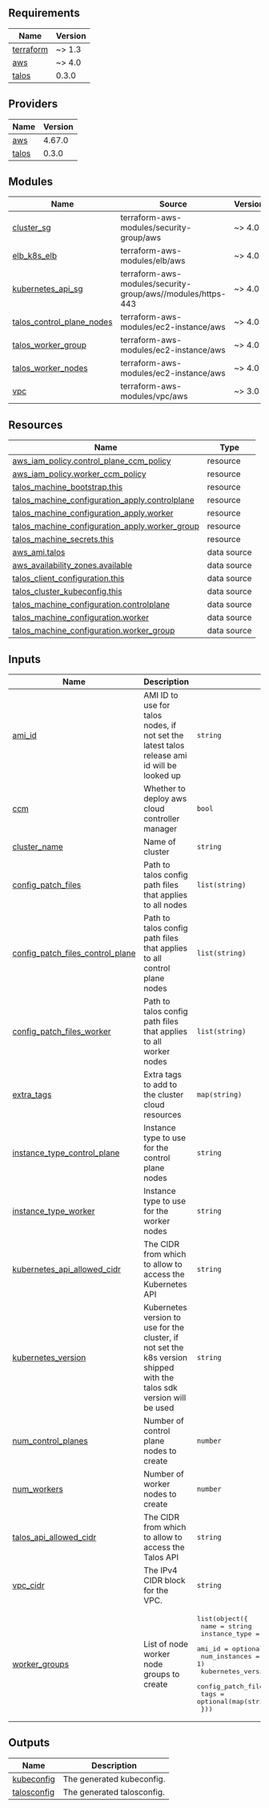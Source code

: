 <!-- BEGIN_TF_DOCS -->
## Requirements

| Name | Version |
|------|---------|
| <a name="requirement_terraform"></a> [terraform](#requirement\_terraform) | ~> 1.3 |
| <a name="requirement_aws"></a> [aws](#requirement\_aws) | ~> 4.0 |
| <a name="requirement_talos"></a> [talos](#requirement\_talos) | 0.3.0 |

## Providers

| Name | Version |
|------|---------|
| <a name="provider_aws"></a> [aws](#provider\_aws) | 4.67.0 |
| <a name="provider_talos"></a> [talos](#provider\_talos) | 0.3.0 |

## Modules

| Name | Source | Version |
|------|--------|---------|
| <a name="module_cluster_sg"></a> [cluster\_sg](#module\_cluster\_sg) | terraform-aws-modules/security-group/aws | ~> 4.0 |
| <a name="module_elb_k8s_elb"></a> [elb\_k8s\_elb](#module\_elb\_k8s\_elb) | terraform-aws-modules/elb/aws | ~> 4.0 |
| <a name="module_kubernetes_api_sg"></a> [kubernetes\_api\_sg](#module\_kubernetes\_api\_sg) | terraform-aws-modules/security-group/aws//modules/https-443 | ~> 4.0 |
| <a name="module_talos_control_plane_nodes"></a> [talos\_control\_plane\_nodes](#module\_talos\_control\_plane\_nodes) | terraform-aws-modules/ec2-instance/aws | ~> 4.0 |
| <a name="module_talos_worker_group"></a> [talos\_worker\_group](#module\_talos\_worker\_group) | terraform-aws-modules/ec2-instance/aws | ~> 4.0 |
| <a name="module_talos_worker_nodes"></a> [talos\_worker\_nodes](#module\_talos\_worker\_nodes) | terraform-aws-modules/ec2-instance/aws | ~> 4.0 |
| <a name="module_vpc"></a> [vpc](#module\_vpc) | terraform-aws-modules/vpc/aws | ~> 3.0 |

## Resources

| Name | Type |
|------|------|
| [aws_iam_policy.control_plane_ccm_policy](https://registry.terraform.io/providers/hashicorp/aws/latest/docs/resources/iam_policy) | resource |
| [aws_iam_policy.worker_ccm_policy](https://registry.terraform.io/providers/hashicorp/aws/latest/docs/resources/iam_policy) | resource |
| [talos_machine_bootstrap.this](https://registry.terraform.io/providers/siderolabs/talos/0.3.0/docs/resources/machine_bootstrap) | resource |
| [talos_machine_configuration_apply.controlplane](https://registry.terraform.io/providers/siderolabs/talos/0.3.0/docs/resources/machine_configuration_apply) | resource |
| [talos_machine_configuration_apply.worker](https://registry.terraform.io/providers/siderolabs/talos/0.3.0/docs/resources/machine_configuration_apply) | resource |
| [talos_machine_configuration_apply.worker_group](https://registry.terraform.io/providers/siderolabs/talos/0.3.0/docs/resources/machine_configuration_apply) | resource |
| [talos_machine_secrets.this](https://registry.terraform.io/providers/siderolabs/talos/0.3.0/docs/resources/machine_secrets) | resource |
| [aws_ami.talos](https://registry.terraform.io/providers/hashicorp/aws/latest/docs/data-sources/ami) | data source |
| [aws_availability_zones.available](https://registry.terraform.io/providers/hashicorp/aws/latest/docs/data-sources/availability_zones) | data source |
| [talos_client_configuration.this](https://registry.terraform.io/providers/siderolabs/talos/0.3.0/docs/data-sources/client_configuration) | data source |
| [talos_cluster_kubeconfig.this](https://registry.terraform.io/providers/siderolabs/talos/0.3.0/docs/data-sources/cluster_kubeconfig) | data source |
| [talos_machine_configuration.controlplane](https://registry.terraform.io/providers/siderolabs/talos/0.3.0/docs/data-sources/machine_configuration) | data source |
| [talos_machine_configuration.worker](https://registry.terraform.io/providers/siderolabs/talos/0.3.0/docs/data-sources/machine_configuration) | data source |
| [talos_machine_configuration.worker_group](https://registry.terraform.io/providers/siderolabs/talos/0.3.0/docs/data-sources/machine_configuration) | data source |

## Inputs

| Name | Description | Type | Default | Required |
|------|-------------|------|---------|:--------:|
| <a name="input_ami_id"></a> [ami\_id](#input\_ami\_id) | AMI ID to use for talos nodes, if not set the latest talos release ami id will be looked up | `string` | `""` | no |
| <a name="input_ccm"></a> [ccm](#input\_ccm) | Whether to deploy aws cloud controller manager | `bool` | `false` | no |
| <a name="input_cluster_name"></a> [cluster\_name](#input\_cluster\_name) | Name of cluster | `string` | `"talos-aws-example"` | no |
| <a name="input_config_patch_files"></a> [config\_patch\_files](#input\_config\_patch\_files) | Path to talos config path files that applies to all nodes | `list(string)` | `[]` | no |
| <a name="input_config_patch_files_control_plane"></a> [config\_patch\_files\_control\_plane](#input\_config\_patch\_files\_control\_plane) | Path to talos config path files that applies to all control plane nodes | `list(string)` | `[]` | no |
| <a name="input_config_patch_files_worker"></a> [config\_patch\_files\_worker](#input\_config\_patch\_files\_worker) | Path to talos config path files that applies to all worker nodes | `list(string)` | `[]` | no |
| <a name="input_extra_tags"></a> [extra\_tags](#input\_extra\_tags) | Extra tags to add to the cluster cloud resources | `map(string)` | `{}` | no |
| <a name="input_instance_type_control_plane"></a> [instance\_type\_control\_plane](#input\_instance\_type\_control\_plane) | Instance type to use for the control plane nodes | `string` | `"c5.large"` | no |
| <a name="input_instance_type_worker"></a> [instance\_type\_worker](#input\_instance\_type\_worker) | Instance type to use for the worker nodes | `string` | `"c5.large"` | no |
| <a name="input_kubernetes_api_allowed_cidr"></a> [kubernetes\_api\_allowed\_cidr](#input\_kubernetes\_api\_allowed\_cidr) | The CIDR from which to allow to access the Kubernetes API | `string` | `"0.0.0.0/0"` | no |
| <a name="input_kubernetes_version"></a> [kubernetes\_version](#input\_kubernetes\_version) | Kubernetes version to use for the cluster, if not set the k8s version shipped with the talos sdk version will be used | `string` | `null` | no |
| <a name="input_num_control_planes"></a> [num\_control\_planes](#input\_num\_control\_planes) | Number of control plane nodes to create | `number` | `3` | no |
| <a name="input_num_workers"></a> [num\_workers](#input\_num\_workers) | Number of worker nodes to create | `number` | `1` | no |
| <a name="input_talos_api_allowed_cidr"></a> [talos\_api\_allowed\_cidr](#input\_talos\_api\_allowed\_cidr) | The CIDR from which to allow to access the Talos API | `string` | `"0.0.0.0/0"` | no |
| <a name="input_vpc_cidr"></a> [vpc\_cidr](#input\_vpc\_cidr) | The IPv4 CIDR block for the VPC. | `string` | `"172.16.0.0/16"` | no |
| <a name="input_worker_groups"></a> [worker\_groups](#input\_worker\_groups) | List of node worker node groups to create | <pre>list(object({<br>    name               = string<br>    instance_type      = string<br>    ami_id             = optional(string, null)<br>    num_instances      = optional(number, 1)<br>    kubernetes_version = optional(string, null)<br>    config_patch_files = optional(list(string), [])<br>    tags               = optional(map(string), {})<br>  }))</pre> | `[]` | no |

## Outputs

| Name | Description |
|------|-------------|
| <a name="output_kubeconfig"></a> [kubeconfig](#output\_kubeconfig) | The generated kubeconfig. |
| <a name="output_talosconfig"></a> [talosconfig](#output\_talosconfig) | The generated talosconfig. |
<!-- END_TF_DOCS -->